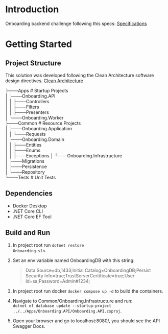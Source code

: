 # Introduction

Onboarding backend challenge following this specs:
[Specifications](https://github.com/architecture-it/onboarding-test)

# Getting Started

## Project Structure

This solution was developed following the Clean Architecture software design directives.
[Clean Architecture](https://architecture-it.github.io/docs/CleanArchitecture/)

├───Apps # Startup Projects  
│ ├───Onboarding.API  
│ │ ├───Controllers  
│ │ ├───Filters  
│ │ ├───Presenters  
│ └───Onboarding.Worker  
├───Common # Resource Projects  
│ ├───Onboarding.Application  
│ │ └───Requests  
│ ├───Onboarding.Domain  
│ │ ├───Entities  
│ │ ├───Enums  
│ │ ├───Exceptions
│ └───Onboarding.Infrastructure  
│ ├───Migrations  
│ ├───Persistence  
│ └───Repository  
└───Tests # Unit Tests

## Dependencies

- Docker Desktop
- .NET Core CLI
- .NET Core EF Tool

## Build and Run

1. In project root run <code>dotnet restore Onboarding.sln</code>.

2. Set an env variable named OnboardingDB with this string:
   > Data Source=db,1433;Initial Catalog=OnboardingDB;Persist Security Info=true;TrustServerCertificate=true;User Id=sa;Password=Admin#1234;

3. In project root run docker <code>docker compose up -d</code> to build the containers.

4. Navigate to Common/Onboarding.Infrastructure and run: <br>
   <code>dotnet ef database update --startup-project ../../Apps/Onboarding.API/Onboarding.API.csproj</code>.

5. Open your browser and go to localhost:8080/, you should see the API Swagger Docs.
